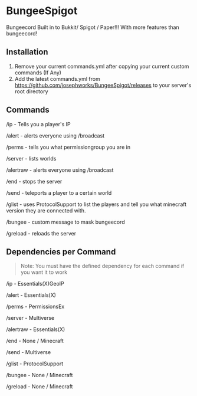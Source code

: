 # BungeeSpigot
Bungeecord Built in to Bukkit/ Spigot / Paper!!! With more features than bungeecord!

## Installation

1. Remove your current commands.yml after copying your current custom commands (If Any)
2. Add the latest commands.yml from https://github.com/josephworks/BungeeSpigot/releases to your server's root directory

## Commands

/ip - Tells you a player's IP

/alert - alerts everyone using /broadcast

/perms - tells you what permissiongroup you are in

/server - lists worlds

/alertraw - alerts everyone using /broadcast

/end - stops the server

/send - teleports a player to a certain world

/glist - uses ProtocolSupport to list the players and tell you what minecraft version they are connected with.

/bungee - custom message to mask bungeecord

/greload - reloads the server

## Dependencies per Command

> Note: You must have the defined dependency for each command if you want it to work

/ip - Essentials(X)GeoIP

/alert - Essentials(X)

/perms - PermissionsEx

/server - Multiverse

/alertraw - Essentials(X)

/end - None / Minecraft

/send - Multiverse

/glist - ProtocolSupport

/bungee - None / Minecraft

/greload - None / Minecraft

